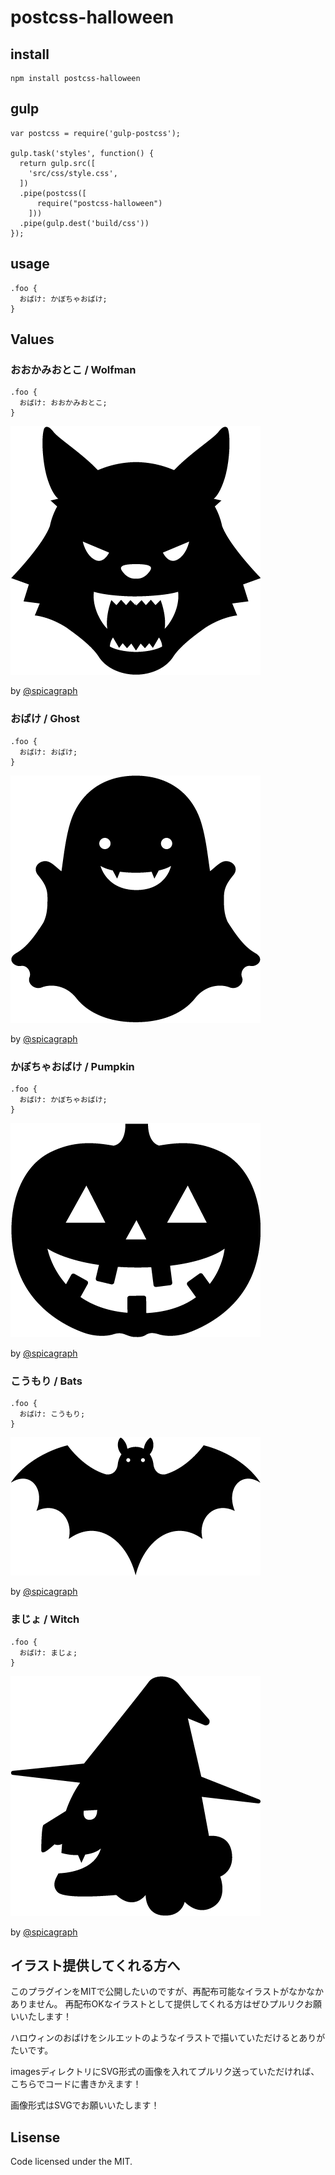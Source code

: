 # postcss-halloween

## install

```
npm install postcss-halloween
```

## gulp

```
var postcss = require('gulp-postcss');

gulp.task('styles', function() {
  return gulp.src([
    'src/css/style.css',
  ])
  .pipe(postcss([
      require("postcss-halloween")
    ]))
  .pipe(gulp.dest('build/css'))
});
```

## usage

```
.foo {
  おばけ: かぼちゃおばけ;
}
```

## Values

### おおかみおとこ / Wolfman

```
.foo {
  おばけ: おおかみおとこ;
}
```

![おおかみおとこ](https://github.com/mismith0227/postcss-halloween/blob/images/images/wolfman.png)

by [@spicagraph](https://github.com/spicagraph)

### おばけ / Ghost

```
.foo {
  おばけ: おばけ;
}
```

![おばけ](https://github.com/mismith0227/postcss-halloween/blob/images/images/ghost.png)

by [@spicagraph](https://github.com/spicagraph)

### かぼちゃおばけ / Pumpkin

```
.foo {
  おばけ: かぼちゃおばけ;
}
```

![かぼちゃおばけ](https://github.com/mismith0227/postcss-halloween/blob/images/images/pumpkin.png)

by [@spicagraph](https://github.com/spicagraph)

### こうもり / Bats

```
.foo {
  おばけ: こうもり;
}
```

![こうもり](https://github.com/mismith0227/postcss-halloween/blob/images/images/bats.png)

by [@spicagraph](https://github.com/spicagraph)

### まじょ / Witch

```
.foo {
  おばけ: まじょ;
}
```

![まじょ](https://github.com/mismith0227/postcss-halloween/blob/images/images/witch.png)

by [@spicagraph](https://github.com/spicagraph)

## イラスト提供してくれる方へ

このプラグインをMITで公開したいのですが、再配布可能なイラストがなかなかありません。
再配布OKなイラストとして提供してくれる方はぜひプルリクお願いいたします！

ハロウィンのおばけをシルエットのようなイラストで描いていただけるとありがたいです。

imagesディレクトリにSVG形式の画像を入れてプルリク送っていただければ、こちらでコードに書きかえます！

画像形式はSVGでお願いいたします！

## Lisense

Code licensed under the MIT.

